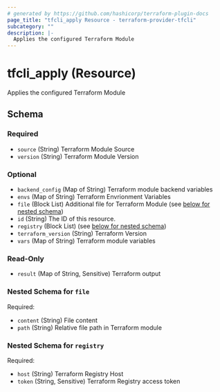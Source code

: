 ```yaml
---
# generated by https://github.com/hashicorp/terraform-plugin-docs
page_title: "tfcli_apply Resource - terraform-provider-tfcli"
subcategory: ""
description: |-
  Applies the configured Terraform Module
---
```


# tfcli_apply (Resource)

Applies the configured Terraform Module



<!-- schema generated by tfplugindocs -->
## Schema

### Required

- `source` (String) Terraform Module Source
- `version` (String) Terraform Module Version

### Optional

- `backend_config` (Map of String) Terraform module backend variables
- `envs` (Map of String) Terraform Envrionment Variables
- `file` (Block List) Additional file for Terraform Module (see [below for nested schema](#nestedblock--file))
- `id` (String) The ID of this resource.
- `registry` (Block List) (see [below for nested schema](#nestedblock--registry))
- `terraform_version` (String) Terraform Version
- `vars` (Map of String) Terraform module variables

### Read-Only

- `result` (Map of String, Sensitive) Terraform output

<a id="nestedblock--file"></a>
### Nested Schema for `file`

Required:

- `content` (String) File content
- `path` (String) Relative file path in Terraform module


<a id="nestedblock--registry"></a>
### Nested Schema for `registry`

Required:

- `host` (String) Terraform Registry Host
- `token` (String, Sensitive) Terraform Registry access token


